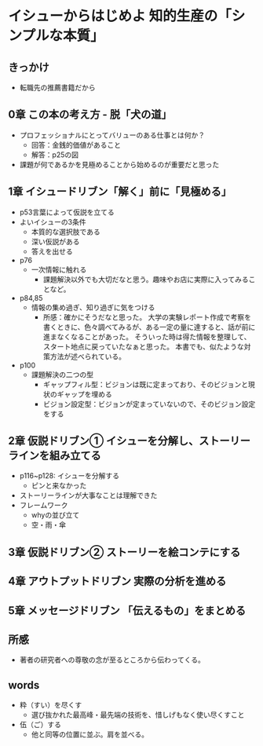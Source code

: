 # イシューからはじめよ 知的生産の「シンプルな本質」

## きっかけ

* 転職先の推薦書籍だから

## 0章 この本の考え方 - 脱「犬の道」

* プロフェッショナルにとってバリューのある仕事とは何か？
  * 回答：金銭的価値があること
  * 解答：p25の図
* 課題が何であるかを見極めることから始めるのが重要だと思った

## 1章 イシュードリブン「解く」前に「見極める」

* p53言葉によって仮説を立てる
* よいイシューの3条件
  * 本質的な選択肢である
  * 深い仮説がある
  * 答えを出せる
* p76
  * 一次情報に触れる
    * 課題解決以外でも大切だなと思う。趣味やお店に実際に入ってみることなど。
* p84,85
  * 情報の集め過ぎ、知り過ぎに気をつける
    * 所感：確かにそうだなと思った。
      大学の実験レポート作成で考察を書くときに、色々調べてみるが、ある一定の量に達すると、話が前に進まなくなることがあった。
      そういった時は得た情報を整理して、スタート地点に戻っていたなぁと思った。
      本書でも、似たような対策方法が述べられている。
* p100
  * 課題解決の二つの型
    * ギャップフィル型：ビジョンは既に定まっており、そのビジョンと現状のギャップを埋める
    * ビジョン設定型：ビジョンが定まっていないので、そのビジョン設定をする

## 2章 仮説ドリブン① イシューを分解し、ストーリーラインを組み立てる

* p116~p128: イシューを分解する
  * ピンと来なかった
* ストーリーラインが大事なことは理解できた
* フレームワーク
  * whyの並び立て
  * 空・雨・傘

## 3章 仮説ドリブン② ストーリーを絵コンテにする

## 4章 アウトプットドリブン 実際の分析を進める

## 5章 メッセージドリブン 「伝えるもの」をまとめる


## 所感

* 著者の研究者への尊敬の念が至るところから伝わってくる。

## words

* 粋（すい）を尽くす
  * 選び抜かれた最高峰・最先端の技術を、惜しげもなく使い尽くすこと
* 伍（ご）する
  * 他と同等の位置に並ぶ。肩を並べる。

